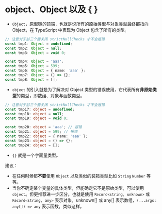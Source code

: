 # object、Object 以及 { }

- `Object`，原型链的顶端，也就是说所有的原始类型与对象类型最终都指向 Object，在 TypeScript 中表现为 Object 包含了所有的类型。
  
```ts
// 注意对于前三个要关闭 strictNullChecks 才不会报错
const tmp1: Object = undefined;
const tmp2: Object = null;
const tmp3: Object = void 0;

const tmp4: Object = 'aaa';
const tmp5: Object = 599;
const tmp6: Object = { name: 'aaa' };
const tmp7: Object = () => {};
const tmp8: Object = [];
```

- `object` 的引入就是为了解决对 Object 类型的错误使用，它代表所有**非原始类型**的类型，即数组、对象与函数类型。

```ts
// 注意对于前三个要关闭 strictNullChecks 才不会报错
const tmp17: object = undefined;
const tmp18: object = null;
const tmp19: object = void 0;

const tmp20: object = 'aaa'; // 报错
const tmp21: object = 599; // 报错
const tmp22: object = { name: 'aaa' };
const tmp23: object = () => {};
const tmp24: object = [];
```

- `{}` 就是一个字面量类型。

建议：
- 在任何时候都**不要**使用 `Object` 以及类似的装箱类型比如 `String` `Number` 等等。
- 当你不确定某个变量的具体类型，但能确定它不是原始类型，可以使用 `object`。但更推荐进一步区分，也就是使用 `Record<string, unknown>` 或 `Record<string, any>` 表示对象，unknown[] 或 any[] 表示数组，`(...args: any[]) => any` 表示函数，类似这样。
